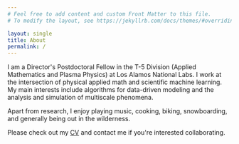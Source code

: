 ```yaml
---
# Feel free to add content and custom Front Matter to this file.
# To modify the layout, see https://jekyllrb.com/docs/themes/#overriding-theme-defaults

layout: single
title: About
permalink: /
---
```


I am a Director's Postdoctoral Fellow in the T-5 Division (Applied Mathematics and Plasma Physics) at Los Alamos National Labs. I work at the intersection of physical applied math and scientific machine learning. My main interests include algorithms for data-driven modeling and the analysis and simulation of multiscale phenomena.

Apart from research, I enjoy playing music, cooking, biking, snowboarding, and generally being out in the wilderness.

Please check out my [CV](/assets/docs/CV/CV.pdf) and contact me if you're interested collaborating.
